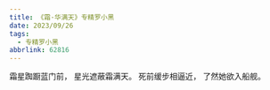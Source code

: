 ```yaml
---
title: 《霜·华满天》专精罗小黑
date: 2023/09/26
tags:
  - 专精罗小黑
abbrlink: 62816
---
```


霜星踟蹰蓝门前，
星光遮蔽霜满天。
死前缓步相逼近，
了然她欲入船舰。
